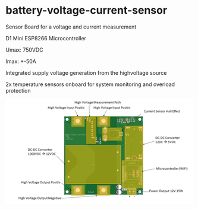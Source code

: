 # battery-voltage-current-sensor
Sensor Board for a voltage and current measurement

D1 Mini ESP8266 Microcontroller

Umax: 750VDC

Imax: +-50A 

Integrated supply voltage generation from the highvoltage source

2x temperature sensors onboard for system monitoring and overload protection

![alt text](https://github.com/SunshadeCorp/battery-voltage-current-sensor/blob/master/documentation/boardmarkings.png?raw=true)
